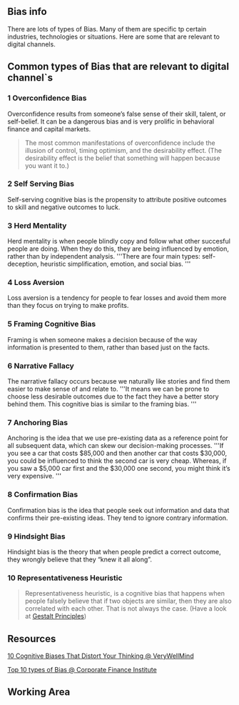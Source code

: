 ## Bias info
There are lots of types of Bias. Many of them are specific tp certain industries, technologies or situations. 
Here are some that are relevant to digital channels.

## Common types of Bias that are relevant to digital channel`s
### 1 Overconfidence Bias
Overconfidence results from someone’s false sense of their skill, talent, or self-belief. It can be a dangerous bias and is very prolific in behavioral finance and capital markets. 
> The most common manifestations of overconfidence include the illusion of control, timing optimism, and the desirability effect. (The desirability effect is the belief that something will happen because you want it to.)


### 2 Self Serving Bias
Self-serving cognitive bias is the propensity to attribute positive outcomes to skill and negative outcomes to luck.   

### 3 Herd Mentality
Herd mentality is when people blindly copy and follow what other succesful people are doing.  When they do this, they are being influenced by emotion, rather than by independent analysis. 
'''There are four main types: self-deception, heuristic simplification, emotion, and social bias.
'''
### 4 Loss Aversion
Loss aversion is a tendency for people to fear losses and avoid them more than they focus on trying to make profits.  

### 5 Framing Cognitive Bias
Framing is when someone makes a decision because of the way information is presented to them, rather than based just on the facts.  

### 6 Narrative Fallacy
The narrative fallacy occurs because we naturally like stories and find them easier to make sense of and relate to. 
'''It means we can be prone to choose less desirable outcomes due to the fact they have a better story behind them. This cognitive bias is similar to the framing bias.
'''
### 7 Anchoring Bias
Anchoring is the idea that we use pre-existing data as a reference point for all subsequent data, which can skew our decision-making processes. 
'''If you see a car that costs $85,000 and then another car that costs $30,000, you could be influenced to think the second car is very cheap. Whereas, if you saw a $5,000 car first and the $30,000 one second, you might think it’s very expensive. 
'''

### 8 Confirmation Bias
Confirmation bias is the idea that people seek out information and data that confirms their pre-existing ideas. They tend to ignore contrary information.  

### 9 Hindsight Bias
Hindsight bias is the theory that when people predict a correct outcome, they wrongly believe that they “knew it all along”.

### 10 Representativeness Heuristic
> Representativeness heuristic, is a cognitive bias that happens when people falsely believe that if two objects are similar, then they are also correlated with each other. That is not always the case. (Have a look at [Gestalt Principles](https://www.interaction-design.org/literature/topics/gestalt-principles))


## Resources 
[10 Cognitive Biases That Distort Your Thinking @ VeryWellMind](https://www.verywellmind.com/cognitive-biases-distort-thinking-2794763)

[Top 10 types of Bias @ Corporate Finance Institute](https://corporatefinanceinstitute.com/resources/knowledge/trading-investing/list-top-10-types-cognitive-bias/)




## Working Area
